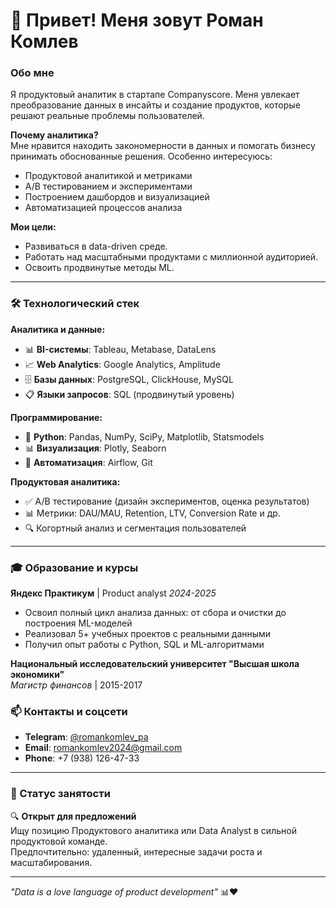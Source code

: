 # 👋 Привет! Меня зовут Роман Комлев

### Обо мне
Я продуктовый аналитик в стартапе Companyscore. Меня увлекает преобразование данных в инсайты и создание продуктов, которые решают реальные проблемы пользователей.

**Почему аналитика?**  
Мне нравится находить закономерности в данных и помогать бизнесу принимать обоснованные решения. Особенно интересуюсь:
- Продуктовой аналитикой и метриками
- A/B тестированием и экспериментами
- Построением дашбордов и визуализацией
- Автоматизацией процессов анализа

**Мои цели:**
- Развиваться в  data-driven среде.
- Работать над масштабными продуктами с миллионной аудиторией.
- Освоить продвинутые методы ML.

---

### 🛠 Технологический стек

**Аналитика и данные:**
- 📊 **BI-системы**: Tableau, Metabase, DataLens
- 📈 **Web Analytics**: Google Analytics, Amplitude
- 🗄 **Базы данных**: PostgreSQL, ClickHouse, MySQL
- 📋 **Языки запросов**: SQL (продвинутый уровень)

**Программирование:**
- 🐍 **Python**: Pandas, NumPy, SciPy, Matplotlib, Statsmodels
- 📊 **Визуализация**: Plotly, Seaborn
- 🔄 **Автоматизация**: Airflow, Git

**Продуктовая аналитика:**
- ✅ A/B тестирование (дизайн экспериментов, оценка результатов)
- 📊 Метрики: DAU/MAU, Retention, LTV, Conversion Rate и др.
- 🔍 Когортный анализ и сегментация пользователей

---

### 🎓 Образование и курсы

**Яндекс Практикум** | Product analyst
*2024-2025*  
- Освоил полный цикл анализа данных: от сбора и очистки до построения ML-моделей
- Реализовал 5+ учебных проектов с реальными данными
- Получил опыт работы с Python, SQL и ML-алгоритмами

**Национальный исследовательский университет "Высшая школа экономики"**  
*Магистр финансов* | 2015-2017

### 📫 Контакты и соцсети

- **Telegram**: [@romankomlev_pa](https://t.me/romankomlev_pa)
- **Email**: romankomlev2024@gmail.com
- **Phone**: +7 (938) 126-47-33

---

### 💼 Статус занятости

🔍 **Открыт для предложений**  
Ищу позицию Продуктового аналитика или Data Analyst в сильной продуктовой команде.  
Предпочтительно: удаленный, интересные задачи роста и масштабирования.

---

*"Data is a love language of product development"* 📊❤️
